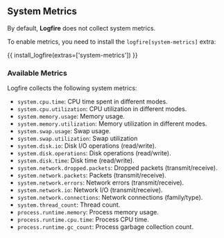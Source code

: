 ## System Metrics

By default, **Logfire** does not collect system metrics.

To enable metrics, you need to install the `logfire[system-metrics]` extra:

{{ install_logfire(extras=['system-metrics']) }}

### Available Metrics

Logfire collects the following system metrics:

* `system.cpu.time`: CPU time spent in different modes.
* `system.cpu.utilization`: CPU utilization in different modes.
* `system.memory.usage`: Memory usage.
* `system.memory.utilization`: Memory utilization in different modes.
* `system.swap.usage`: Swap usage.
* `system.swap.utilization`: Swap utilization
* `system.disk.io`: Disk I/O operations (read/write).
* `system.disk.operations`: Disk operations (read/write).
* `system.disk.time`: Disk time (read/write).
* `system.network.dropped.packets`: Dropped packets (transmit/receive).
* `system.network.packets`: Packets (transmit/receive).
* `system.network.errors`: Network errors (transmit/receive).
* `system.network.io`: Network I/O (transmit/receive).
* `system.network.connections`: Network connections (family/type).
* `system.thread_count`: Thread count.
* `process.runtime.memory`: Process memory usage.
* `process.runtime.cpu.time`: Process CPU time.
* `process.runtime.gc_count`: Process garbage collection count.
